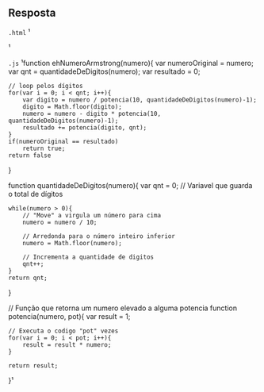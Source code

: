 ## Resposta

```.html```
¹<meta charset="utf-8">
<script src="funcJS.js"></script>
<script>
    var num = Number(prompt("Insira um número"));
   
    if(ehNumeroArmstrong(num))
        document.write(num, " é um numero Armstrong ");
    else
        document.write(num, " não é um numero Armstrong ");
 
 
</script>¹

```.js```
¹function ehNumeroArmstrong(numero){
    var numeroOriginal = numero;
    var qnt = quantidadeDeDigitos(numero);
    var resultado = 0;
   
    // loop pelos dígitos
    for(var i = 0; i < qnt; i++){
        var digito = numero / potencia(10, quantidadeDeDigitos(numero)-1);
        digito = Math.floor(digito);
        numero = numero - digito * potencia(10, quantidadeDeDigitos(numero)-1);
        resultado += potencia(digito, qnt);
    }
    if(numeroOriginal == resultado)
        return true;
    return false
}
 
function quantidadeDeDigitos(numero){
    var qnt = 0; // Variavel que guarda o total de dígitos
 
    while(numero > 0){
        // "Move" a virgula um número para cima
        numero = numero / 10;
 
        // Arredonda para o número inteiro inferior
        numero = Math.floor(numero);
 
        // Incrementa a quantidade de digitos
        qnt++;
    }
    return qnt;
}
 
// Função que retorna um numero elevado a alguma potencia
function potencia(numero, pot){
    var result = 1;
 
    // Executa o codigo "pot" vezes
    for(var i = 0; i < pot; i++){
        result = result * numero;
    }
   
    return result;
}¹
